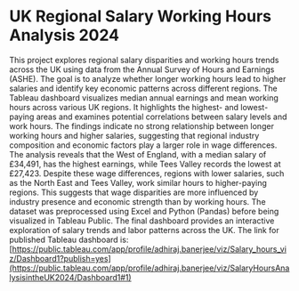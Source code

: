 # UK Regional Salary Working Hours Analysis 2024
 This project explores regional salary disparities and working hours trends across the UK using data from the Annual Survey of Hours and Earnings (ASHE). The goal is to analyze whether longer working hours lead to higher salaries and identify key economic patterns across different regions.  The Tableau dashboard visualizes median annual earnings and mean working hours across various UK regions. It highlights the highest- and lowest-paying areas and examines potential correlations between salary levels and work hours. The findings indicate no strong relationship between longer working hours and higher salaries, suggesting that regional industry composition and economic factors play a larger role in wage differences.  The analysis reveals that the West of England, with a median salary of £34,491, has the highest earnings, while Tees Valley records the lowest at £27,423. Despite these wage differences, regions with lower salaries, such as the North East and Tees Valley, work similar hours to higher-paying regions. This suggests that wage disparities are more influenced by industry presence and economic strength than by working hours.  The dataset was preprocessed using Excel and Python (Pandas) before being visualized in Tableau Public. The final dashboard provides an interactive exploration of salary trends and labor patterns across the UK.
The link for published Tableau dashboard is: [https://public.tableau.com/app/profile/adhiraj.banerjee/viz/Salary_hours_viz/Dashboard1?publish=yes](https://public.tableau.com/app/profile/adhiraj.banerjee/viz/SalaryHoursAnalysisintheUK2024/Dashboard1#1)
